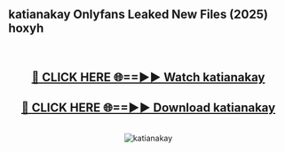 <h2>katianakay Onlyfans Leaked New Files (2025) hoxyh</h2>
<br>
<div align="center">
<h2><a href="https://mediafiles.top/katianakay&ref=git" rel="nofollow">🔴 CLICK HERE 🌐==►► Watch katianakay</a></h2>
<h2><a href="https://mediafiles.top/katianakay&ref=git" rel="nofollow">🔴 CLICK HERE 🌐==►► Download katianakay</a></h2>
<br>
<a href="https://mediafiles.top/katianakay&ref=git" rel="nofollow" data-target="animated-image.originalLink"><img src="https://i.ibb.co.com/xMMVF88/686577567.gif" alt="katianakay" style="max-width: 100%; display: inline-block;" data-target="animated-image.originalImage"></a>
</div>
<br>
<br>